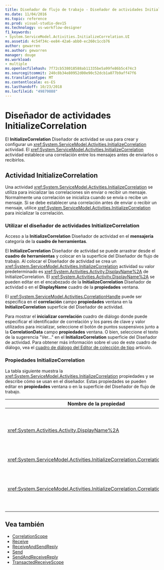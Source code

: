 ```yaml
---
title: Diseñador de flujo de trabajo - Diseñador de actividades InitializeCorrelation
ms.date: 11/04/2016
ms.topic: reference
ms.prod: visual-studio-dev15
ms.technology: vs-workflow-designer
f1_keywords:
- System.ServiceModel.Activities.InitializeCorrelation.UI
ms.assetid: 4c54f34c-ee84-42a6-abb0-ec260c1ccb76
author: gewarren
ms.author: gewarren
manager: douge
ms.workload:
- multiple
ms.openlocfilehash: 7f72cb538018588ab11335be5a99fe86b5c474c3
ms.sourcegitcommit: 240c8b34e80952d00e90c52dcb1a077b9aff47f6
ms.translationtype: MT
ms.contentlocale: es-ES
ms.lasthandoff: 10/23/2018
ms.locfileid: "49879888"
---
```

# <a name="initializecorrelation-activity-designer"></a>Diseñador de actividades InitializeCorrelation

El **InitializeCorrelation** Diseñador de actividad se usa para crear y configurar un <xref:System.ServiceModel.Activities.InitializeCorrelation> actividad. El <xref:System.ServiceModel.Activities.InitializeCorrelation> actividad establece una correlación entre los mensajes antes de enviarlos o recibirlos.

## <a name="the-initializecorrelation-activity"></a>Actividad InitializeCorrelation

Una actividad <xref:System.ServiceModel.Activities.InitializeCorrelation> se utiliza para inicializar las correlaciones sin enviar o recibir un mensaje. Normalmente una correlación se inicializa cuando se envía o recibe un mensaje. Si se debe establecer una correlación antes de enviar o recibir un mensaje, utilice <xref:System.ServiceModel.Activities.InitializeCorrelation> para inicializar la correlación.

### <a name="using-the-initializecorrelation-activity-designer"></a>Utilizar el diseñador de actividades InitializeCorrelation

Acceso a la **InitializeCorrelation** Diseñador de actividad en el **mensajería** categoría de la **cuadro de herramientas**.

El **InitializeCorrelation** Diseñador de actividad se puede arrastrar desde el **cuadro de herramientas** y colocar en la superficie del Diseñador de flujo de trabajo. Al colocar el Diseñador de actividad se crea un <xref:System.ServiceModel.Activities.InitializeCorrelation> actividad su valor predeterminado es <xref:System.Activities.Activity.DisplayName%2A> de InitializeCorrelation. El <xref:System.Activities.Activity.DisplayName%2A> se pueden editar en el encabezado de la **InitializeCorrelation** Diseñador de actividad o en el **DisplayName** cuadro de la **propiedades** ventana.

El <xref:System.ServiceModel.Activities.CorrelationHandle> puede ser especifica en el **correlación** campo **propiedades** ventana en la **InitializeCorrelation** superficie del Diseñador de actividad.

Para mostrar el **inicializar correlación** cuadro de diálogo donde puede especificar el identificador de correlación y los pares de clave y valor utilizados para inicializar, seleccione el botón de puntos suspensivos junto a la **CorrelationData** campo **propiedades** ventana. O bien, seleccione el texto de la sugerencia "Ver..." en el **InitializeCorrelation** superficie del Diseñador de actividad. Para obtener más información sobre el uso de este cuadro de diálogo, vea el [cuadro de diálogo del Editor de colección de tipo](../workflow-designer/type-collection-editor-dialog-box.md) artículo.

### <a name="the-initializecorrelation-properties"></a>Propiedades InitializeCorrelation

La tabla siguiente muestra la <xref:System.ServiceModel.Activities.InitializeCorrelation> propiedades y se describe cómo se usan en el diseñador. Estas propiedades se pueden editar en **propiedades** ventana o en la superficie del Diseñador de flujo de trabajo.

|Nombre de la propiedad|Obligatorio|Uso|
|-|--------------|-|
|<xref:System.Activities.Activity.DisplayName%2A>|False|Nombre descriptivo de la actividad <xref:System.ServiceModel.Activities.InitializeCorrelation>. El valor predeterminado es InitializeCorrelation.<br /><br /> Aunque el uso de un valor no predeterminado para el sencillo <xref:System.Activities.Activity.DisplayName%2A> no es estrictamente necesaria, se recomienda.|
|<xref:System.ServiceModel.Activities.InitializeCorrelation.Correlation%2A>|False|<xref:System.ServiceModel.Activities.CorrelationHandle> se utiliza para asociar las actividades de flujo de trabajo en la correlación.|
|<xref:System.ServiceModel.Activities.InitializeCorrelation.CorrelationData%2A>|False|Un diccionario de datos de correlación que relaciona los mensajes con la instancia de flujo de trabajo.<br /><br /> Use la **inicializar correlación** cuadro de diálogo para configurar el <xref:System.ServiceModel.Activities.InitializeCorrelation.CorrelationData%2A>. Para obtener más información sobre el uso este cuadro de diálogo, vea el [cuadro de diálogo del Editor de colección de tipo](../workflow-designer/type-collection-editor-dialog-box.md) artículo.|

## <a name="see-also"></a>Vea también

- [CorrelationScope](../workflow-designer/correlationscope-activity-designer.md)
- [Receive](../workflow-designer/receive-activity-designer.md)
- [ReceiveAndSendReply](../workflow-designer/receiveandsendreply-template-designer.md)
- [Send](../workflow-designer/send-activity-designer.md)
- [SendAndReceiveReply](../workflow-designer/sendandreceivereply-template-designer.md)
- [TransactedReceiveScope](../workflow-designer/transactedreceivescope-activity-designer.md)